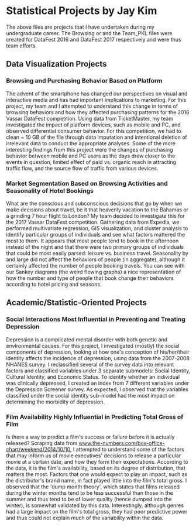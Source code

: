# Statistical Projects by Jay Kim

The above files are projects that I have undertaken during my undergraduate career. The Browsing or and the Team_PKL files
were created for DataFest 2016 and DataFest 2017 respectively and were thus team efforts. 

## Data Visualization Projects

### Browsing and Purchasing Behavior Based on Platform

The advent of the smartphone has changed our perspectives on visual and interactive media and has had important implications to marketing. For this project, my team and I attempted to understand this change in terms of browsing behaviors and how they affected purchasing patterns for the 2016 Vassar DataFest competition. Using data from TicketMaster, my team investigated the impact of platform devices, such as mobile and PC, and observed differential consumer behavior. For this competition, we had to clean ~ 10 GB of the file through data imputation and intentional deletion of irrelevant data to conduct the appropriate analyses. Some of the more interesting findings from this project were the changes of purchasing behavior between mobile and PC users as the days drew closer to the events in question, limited effect of paid vs. organic reach in attracting traffic flow, and the source flow of traffic from various devices.

### Market Segmentation Based on Browsing Activities and Seasonality of Hotel Bookings

What are the conscious and subconscious decisions that go by when we make decisions about travel, be it that heavenly vacation to the Bahamas or a grinding 7 hour flight to London? My team decided to investigate this for the 2017 Vassar DataFest competition. Gathering data from Expedia, we performed multivariate regression, GIS visualization, and cluster analysis to identify particular groups of individuals and see what factors mattered the most to them. It appears that most people tend to book in the afternoon instead of the night and that there were two primary groups of individuals that could be most easily parsed: leisure vs. business travel. Seasonality by and large did not affect the behaviors of people (in aggregate), although it certainly affected the number of people booking travels. You can see with our Sankey diagrams (the weird flowing graphs) a nice representation of how the number and type of people that book change their behaviors according to hotel pricing and seasons.

## Academic/Statistic-Oriented Projects

### Social Interactions Most Influential in Preventing and Treating Depression

Depression is a complicated mental disorder with both genetic and environmental causes. For this project, I investigated (mostly) the social components of depression, looking at how one's conception of his/her/their identity affects the incidence of depression, using data from the 2007-2008 NHANES survey. I reclassified several of the survey data into relevant factors and classified variables under 3 separate submodels: Social Identity, Cultural Identity, and Economic Status. To identify whether an individual was clinically depressed, I created an index from 7 different variables under the Depression Screener survey. As expected, I observed that the variables classified under the social identity sub-model had the most impact on determining the morbidity of depression.

### Film Availability Highly Influential in Predicting Total Gross of Film

Is there a way to predict a film's success or failure before it is actually released? Scraping data from www.the-numbers.com/box-office-chart/weekend/2014/10/10, I attempted to understand some of the factors that may inform us of movie executives' decisions to release a particular movie at a certain date, and how they form their expectations. According to the data, it is the film's availability, based on its degree of distribution, that matters the most. Factors that one would expect to play an impact, such as the distributor's brand name, in fact played little into the film's total gross. I observed that the 'dump month theory', which states that films released during the winter months tend to be less successful than those in the summer and thus tend to be of lower quality (hence dumped into the winter), is somewhat validated by this data. Interestingly, although genres had a large impact on the film's total gross, they had poor predictive power and thus could not explain much of the variability within the data.


